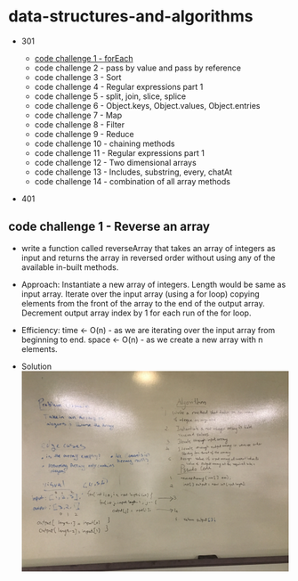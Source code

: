 # data-structures-and-algorithms
- 301
  - [code challenge 1 - forEach](https://github.com/gpadmapriya/data-structures-and-algorithms/tree/master/code-challenges/for-each)
  - code challenge 2 - pass by value and pass by reference
  - code challenge 3 - Sort
  - code challenge 4 - Regular expressions part 1
  - code challenge 5 - split, join, slice, splice
  - code challenge 6 - Object.keys, Object.values, Object.entries
  - code challenge 7 - Map
  - code challenge 8 - Filter
  - code challenge 9 - Reduce
  - code challenge 10 - chaining methods
  - code challenge 11 - Regular expressions part 1
  - code challenge 12 - Two dimensional arrays
  - code challenge 13 - Includes, substring, every, chatAt
  - code challenge 14 - combination of all array methods

- 401
## code challenge 1 - Reverse an array
- write a function called reverseArray that takes an array of integers as input and returns   the array in reversed order without using any of the available in-built methods.

- Approach: Instantiate a new array of integers. Length would be same as input array. Iterate over the input array (using a for loop) copying elements from the front of the array to the end of the output array. Decrement output array index by 1 for each run of the for loop.

- Efficiency: time <- O(n) - as we are iterating over the input array from beginning to end.
space <- O(n) - as we create a new array with n elements.

- Solution 
![Reversing an array](https://github.com/gpadmapriya/data-structures-and-algorithms/blob/master/assets/array_reverse.JPG)